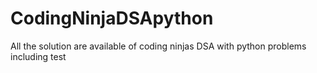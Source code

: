 # CodingNinjaDSApython
All the solution are available of coding ninjas DSA with python problems including test  
